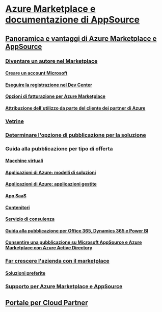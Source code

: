 # <a name="azure-marketplace-and-appsource-documentationindexmd"></a>[Azure Marketplace e documentazione di AppSource](index.md)  

## <a name="azure-marketplace-and-appsource-overview-and-benefitsmarketplace-publishers-guidemd"></a>[Panoramica e vantaggi di Azure Marketplace e AppSource](./marketplace-publishers-guide.md)  

### <a name="become-a-publisher-on-the-marketplacebecome-publishermd"></a>[Diventare un autore nel Marketplace](./become-publisher.md)  
#### <a name="create-a-microsoft-accountguidelinesmd"></a>[Creare un account Microsoft](./guidelines.md)
#### <a name="register-in-dev-centerregister-dev-centermd"></a>[Eseguire la registrazione nel Dev Center](./register-dev-center.md) 
#### <a name="billing-options-for-azure-marketplacebilling-options-azure-marketplacemd"></a>[Opzioni di fatturazione per Azure Marketplace](./billing-options-azure-marketplace.md)  
#### <a name="azure-partner-customer-usage-attributionazure-partner-customer-usage-attributionmd"></a>[Attribuzione dell'utilizzo da parte del cliente dei partner di Azure](./azure-partner-customer-usage-attribution.md)

### <a name="storefrontscomparing-appsource-azure-marketplacemd"></a>[Vetrine](./comparing-appsource-azure-marketplace.md)  

### <a name="determine-the-publishing-option-for-your-solutiondetermine-your-listing-typemd"></a>[Determinare l'opzione di pubblicazione per la soluzione](./determine-your-listing-type.md)  

### <a name="publishing-guide-by-offer-type"></a>Guida alla pubblicazione per tipo di offerta 
#### <a name="virtual-machinesmarketplace-virtual-machinesmd"></a>[Macchine virtuali](./marketplace-virtual-machines.md)
#### <a name="azure-applications-solution-templatesmarketplace-solution-templatesmd"></a>[Applicazioni di Azure: modelli di soluzioni](./marketplace-solution-templates.md)
#### <a name="azure-applications-managed-applicationsmarketplace-managed-appsmd"></a>[Applicazioni di Azure: applicazioni gestite](./marketplace-managed-apps.md)
#### <a name="saas-appsmarketplace-saas-applications-technical-publishing-guidemd"></a>[App SaaS](./marketplace-saas-applications-technical-publishing-guide.md) 
#### <a name="containersmarketplace-containersmd"></a>[Contenitori](./marketplace-containers.md)
#### <a name="consulting-serviceconsulting-servicesmd"></a>[Servizio di consulenza](./consulting-services.md)  
#### <a name="office-365-dynamics-365-and-power-bi-publishing-guideappsource-offer-publishing-guidemd"></a>[Guida alla pubblicazione per Office 365, Dynamics 365 e Power BI](./appsource-offer-publishing-guide.md)
#### <a name="enable-a-microsoft-appsource-and-azure-marketplace-listing-by-using-azure-active-directoryenable-appsource-marketplace-using-azure-admd"></a>[Consentire una pubblicazione su Microsoft AppSource e Azure Marketplace con Azure Active Directory](./enable-appsource-marketplace-using-azure-ad.md)

### <a name="grow-your-business-through-marketplacegrow-your-business-with-azure-marketplacemd"></a>[Far crescere l'azienda con il marketplace](./grow-your-business-with-azure-marketplace.md)  
#### <a name="preferred-solutionspreferred-solutionsmd"></a>[Soluzioni preferite](./preferred-solutions.md) 

### <a name="support-for-azure-marketplace-and-appsourcesupport-azure-marketplacemd"></a>[Supporto per Azure Marketplace e AppSource](./support-azure-marketplace.md)  

## <a name="cloud-partner-portalcloud-partner-portalcloud-partner-portal-what-is-the-cloud-partner-portalmd"></a>[Portale per Cloud Partner](./cloud-partner-portal/cloud-partner-portal-what-is-the-cloud-partner-portal.md)  
